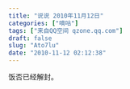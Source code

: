 ```yaml
---
title: "说说 2010年11月12日"
categories: ["嘀咕"]
tags: ["来自QQ空间 qzone.qq.com"]
draft: false
slug: "Ato7lu"
date: "2010-11-12 02:12:38"
---
```


饭否已经解封。
